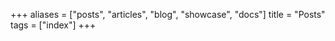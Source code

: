 +++
aliases = ["posts", "articles", "blog", "showcase", "docs"]
title = "Posts"
tags = ["index"]
+++
